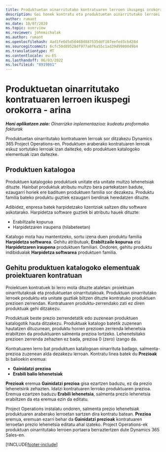 ```yaml
---
title: Produktuetan oinarritutako kontratuaren lerroen ikuspegi orokorra - arina
description: Gai honek kontratu eta produktuetan oinarritutako lerroei buruzko informazioa ematen du.
author: rumant
ms.date: 10/07/2020
ms.topic: overview
ms.reviewer: johnmichalak
ms.author: rumant
ms.openlocfilehash: 4ad1fe6d5d56468d887535ddf107eefed3cbd28d
ms.sourcegitcommit: 6cfc50d89528df977a8f6a55c1ad39d99800d9b4
ms.translationtype: MT
ms.contentlocale: eu-ES
ms.lasthandoff: 06/03/2022
ms.locfileid: "8919861"
---
```

# <a name="product-based-contract-lines-overview---lite"></a>Produktuetan oinarritutako kontratuaren lerroen ikuspegi orokorra - arina

_**Honi aplikatzen zaio:** Oinarrizko inplementazioa: kudeatu proformako fakturak_

Produktuetan oinarritutako kontratuaren lerroak sor ditzakezu Dynamics 365 Project Operations-en. Produktuen araberako kontratuaren lerroak eskuz sortutako lerroak izan daitezke, edo produktuen katalogoko elementuak izan daitezke.

## <a name="product-catalog"></a>Produktuen katalogoa

Produktuen katalogoko produktuek unitate eta unitate multzo lehenetsiak dituzte. Hainbat produktuk atributu multzo bera partekatzen badute, ezaugarri horiek ere badituen produktuen familia sor dezakezu. Produktu familia bateko produktu guztiek ezaugarri berdinak heredatzen dituzte.

Adibidez, enpresa batek harpidetzako lizentziak saltzen ditu software askotarako. Harpidetza software guztiek bi atributu hauek dituzte:

- Erabiltzaile kopurua
- Harpidetzaren iraupena (hilabeteetan)

Katalogo mota hau mantentzeko, sortu izena duen produktu familia **Harpidetza softwarea**. Gehitu atributuak, **Erabiltzaile kopurua** eta **Harpidetzaren iraupena** produktuen familiari. Ondoren, gehitu produktu indibidualak **Harpidetza softwarea** produktuen familia.

## <a name="add-product-catalog-items-to-a-project-contract"></a>Gehitu produktuen katalogoko elementuak proiektuaren kontratuan

Proiektuen kontratuek bi lerro mota dituzte ataletan: proiektuan oinarritutakoak eta produktuetan oinarritutakoak. Produktuan oinarritutako lerroek produktu eta unitate guztiak biltzen dituzte kontratuko produktuen prezioen zerrendan. Kontratuaren produktu-zerrendako zati ez diren produktuak gehi ditzakezu.

Produktuak beste prezio zerrendetatik edo zuzenean produktuen katalogotik hauta ditzakezu. Produktuak katalogo batetik zuzenean hautatzen dituzunean, produktu horren prezioen zerrenda lehenetsia erabiltzen da produktuaren salmenta prezioa lortzeko. Lehenetsitako prezioen zerrenda zehazten ez bada, prezioa 0 (zero) izango da.

Kontratuaren lerro bat produktuen katalogoan oinarrituta badago, salmenta-prezioa zuzenean alda dezakezu lerroan. Kontratu linea batek du **Prezioak** bi balioekin eremua:

- **Gainidatzi prezioa**
- **Erabili balio lehenetsiak**

**Prezioak** eremua **Gainidatzi prezioa** gisa ezartzen baduzu, ez da prezio lehenetsirik zehazten. Idatzi kontratuaren lerroko produktuaren prezioa. Eremua ezartzen baduzu **Erabili lehenetsia**, salmenta prezio lehenetsia erabiltzen da eta eremua ezin da editatu.

Project Operations instalatu ondoren, salmenta prezio lehenetsiak produktuaren araberako lerroetan sartzen dira kontratu batean. **Prezioa** eremua, eremuan ezarri behar da **Gainidatzi prezioak** kontratuaren lerroetan prezio lehenetsia editatu ahal izateko. Project Operations-ek produktuan oinarritutako lerroen portaera berraztertzen dute Dynamics 365 Sales-en.


[!INCLUDE[footer-include](../../includes/footer-banner.md)]